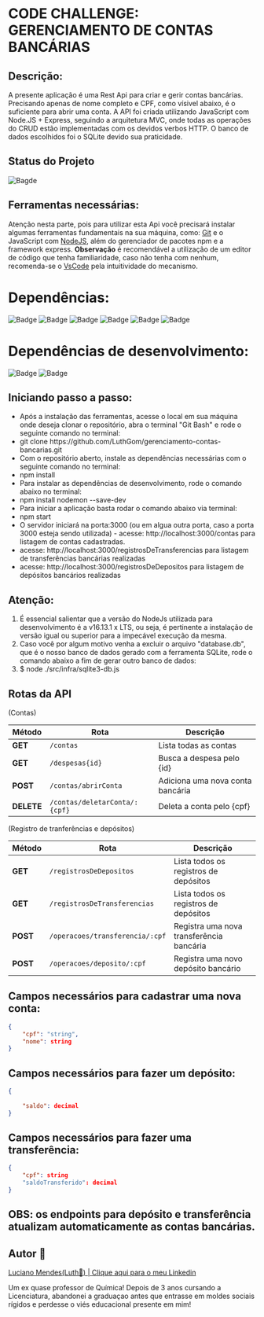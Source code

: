 <h1>CODE CHALLENGE: GERENCIAMENTO DE CONTAS BANCÁRIAS</h1>

## Descrição:

<p> A presente aplicação é uma Rest Api para criar e gerir contas bancárias.
Precisando apenas de nome completo e CPF, como vísivel abaixo, é o suficiente para abrir uma conta. A API foi criada utilizando JavaScript com Node.JS + Express, seguindo a arquitetura MVC, onde todas as operações do CRUD estão implementadas com os devidos verbos HTTP. O banco de dados escolhidos foi o SQLite devido sua praticidade. </p>

## Status do Projeto

![Bagde](https://img.shields.io/badge/Status%20do%20Projeto-Concluído-red)

## Ferramentas necessárias:
<p>Atenção nesta parte, pois para utilizar esta Api você precisará instalar algumas ferramentas fundamentais na sua máquina, como: <a href="https://www.gitkraken.com/download?utm_term=git&utm_campaign=1+%7C+1+GK+Git+GUI+-+Search&utm_source=adwords&utm_medium=ppc&hsa_acc=1130375851&hsa_cam=393455543&hsa_grp=23981425823&hsa_ad=550570964612&hsa_src=g&hsa_tgt=kwd-247385313&hsa_kw=git&hsa_mt=e&hsa_net=adwords&hsa_ver=3&gclid=Cj0KCQiA-qGNBhD3ARIsAO_o7ym_H2X6ZGqwCZJqFF5FFzq4fVkZ1h6JujQY4yk9UI5bf2cnWf-Ez-EaAstwEALw_wcB">Git</a> e o JavaScript com <a href="https://nodejs.org/en/download/">NodeJS</a>, além do gerenciador de pacotes npm e a framework express. 
<strong>Observação</strong> é recomendável a utilização de um editor de código que tenha familiaridade, caso não tenha com nenhum, recomenda-se o <a href="https://code.visualstudio.com/download">VsCode</a> pela intuitividade do mecanismo. </p>

# Dependências:

![Badge](https://img.shields.io/badge/"bodyparser"-"%5E1.19.1"-red)
![Badge](https://img.shields.io/badge/"cors"-"%5E2.8.5"-red)
![Badge](https://img.shields.io/badge/"dotenv"-"%5E16.0.0"-red)
![Badge](https://img.shields.io/badge/"express"-"%5E4.17.2"-red)
![Badge](https://img.shields.io/badge/"path"-"%5E0.12.7"-red)
![Badge](https://img.shields.io/badge/"sqlite3"-"%5E5.0.2"-red)

# Dependências de desenvolvimento:

![Badge](https://img.shields.io/badge/"jest"-"%5E2.0.15"-red)
![Badge](https://img.shields.io/badge/"nodemon"-"%5E2.0.15"-red)

## Iniciando passo a passo:

<p>
<ul> 
<li>Após a instalação das ferramentas, acesse o local em sua máquina onde deseja clonar o repositório, abra o terminal "Git Bash"
e rode o seguinte comando no terminal:</li>
  <li> git clone https://github.com/LuthGom/gerenciamento-contas-bancarias.git </li>
<li>Com o repositório aberto, instale as dependências necessárias com o seguinte comando no terminal:</li>
<li> npm install </li>
<li>Para instalar as dependências de desenvolvimento, rode o comando abaixo no terminal:</li>
<li> npm install nodemon --save-dev</li>
<li>Para iniciar a aplicação basta rodar o comando abaixo via terminal:</li>
<li> npm start</li>
<li> O servidor iniciará na porta:3000 (ou em algua outra porta, caso a porta 3000 esteja sendo utilizada) - acesse: http://localhost:3000/contas para listagem de contas cadastradas. </li>
<li> acesse: http://localhost:3000/registrosDeTransferencias para listagem de transferências bancárias realizadas </li>
<li> acesse: http://localhost:3000/registrosDeDepositos para listagem de depósitos bancários realizadas </li>
</ul>

## Atenção:
<p>
<ol>
 <li>É essencial salientar que a versão do NodeJs utilizada para desenvolvimento é a v16.13.1 x LTS, ou seja, é pertinente a instalação de versão igual ou superior para a impecável execução da mesma.</li>
 <li>Caso você por algum motivo venha a excluir o arquivo "database.db", que é o nosso banco de dados gerado com a ferramenta SQLite, rode o comando abaixo a fim de gerar outro banco de dados:</li>
 <li>$ node ./src/infra/sqlite3-db.js</li>
 </ol>
</p>

## Rotas da API 

(Contas)

| Método | Rota | Descrição |
| ------ | ---- | --------- |
| **GET** | `/contas` | Lista todas as contas |
| **GET** | `/despesas{id}` | Busca a despesa pelo {id} |
| **POST** | `/contas/abrirConta` | Adiciona uma nova conta bancária |
| **DELETE** | `/contas/deletarConta/:{cpf}` | Deleta a conta pelo {cpf} |

(Registro de tranferências e depósitos)

| Método | Rota | Descrição |
| ------ | ---- | --------- |
| **GET** | `/registrosDeDepositos` | Lista todos os registros de depósitos |
| **GET** | `/registrosDeTransferencias` | Lista todos os registros de depósitos |
| **POST** | `/operacoes/transferencia/:cpf` | Registra uma nova transferência bancária |
| **POST** | `/operacoes/deposito/:cpf` | Registra uma novo depósito bancário |

## Campos necessários para cadastrar uma nova conta:

```json
{
    "cpf": "string",
    "nome": string
}
```
## Campos necessários para fazer um depósito:

```json
{
    
    "saldo": decimal
}
```

## Campos necessários para fazer uma transferência:

```json
{
    "cpf": string
    "saldoTransferido": decimal
}
```

## OBS: os endpoints para depósito e transferência atualizam automaticamente as contas bancárias.


## Autor 🌈
<a href="https://www.linkedin.com/in/dev-luciano-mendes/">Luciano Mendes(Luth🌈) | Clique aqui para o meu Linkedin<a/>
<p>Um ex quase professor de Química!
Depois de 3 anos cursando a Licenciatura, abandonei a graduaçao antes que entrasse em moldes sociais rígidos
e perdesse o viés educacional presente em mim!</p>
